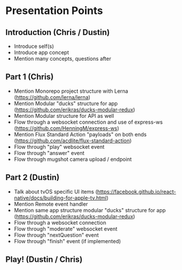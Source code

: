 # Presentation Points

## Introduction (Chris / Dustin)
- Introduce self(s)
- Introduce app concept
- Mention many concepts, questions after

## Part 1 (Chris)
- Mention Monorepo project structure with Lerna (https://github.com/lerna/lerna)
- Mention Modular "ducks" structure for app (https://github.com/erikras/ducks-modular-redux)
- Mention Modular structure for API as well
- Flow through a websocket connection and use of express-ws (https://github.com/HenningM/express-ws)
- Mention Flux Standard Action "payloads" on both ends (https://github.com/acdlite/flux-standard-action)
- Flow through "play" websocket event
- Flow through "answer" event
- Flow through mugshot camera upload / endpoint

## Part 2 (Dustin)
- Talk about tvOS specific UI items (https://facebook.github.io/react-native/docs/building-for-apple-tv.html)
- Mention Remote event handler
- Mention same app structure modular "ducks" structure for app (https://github.com/erikras/ducks-modular-redux)
- Flow through a websocket connection
- Flow through "moderate" websocket event
- Flow through "nextQuestion" event
- Flow through "finish" event (if implemented)

## Play! (Dustin / Chris)
